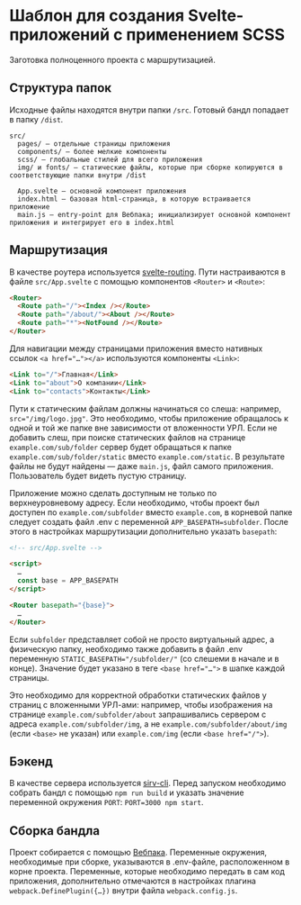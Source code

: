 # Шаблон для создания Svelte-приложений с применением SCSS

Заготовка полноценного проекта с маршрутизацией.

## Структура папок
Исходные файлы находятся внутри папки `/src`. Готовый бандл попадает в папку `/dist`.

```
src/
  pages/ — отдельные страницы приложения
  components/ — более мелкие компоненты
  scss/ — глобальные стилей для всего приложения
  img/ и fonts/ — статические файлы, которые при сборке копируются в соответствующие папки внутри /dist

  App.svelte — основной компонент приложения
  index.html — базовая html-страница, в которую встраивается приложение
  main.js — entry-point для Вебпака; инициализирует основной компонент приложения и интегрирует его в index.html
```

## Маршрутизация
В качестве роутера используется [svelte-routing](https://www.npmjs.com/package/svelte-routing). Пути настраиваются в файле `src/App.svelte` c помощью компонентов `<Router>` и `<Route>`: 
```html
<Router>
  <Route path="/"><Index /></Route>
  <Route path="/about/"><About /></Route>
  <Route path="*"><NotFound /></Route>
</Router>
```

Для навигации между страницами приложения вместо нативных ссылок `<a href="…"></a>` используются компоненты `<Link>`:
```html
<Link to="/">Главная</Link>
<Link to="about">О компании</Link>
<Link to="contacts">Контакты</Link>
```

Пути к статическим файлам должны начинаться со слеша: например, `src="/img/logo.jpg"`. Это необходимо, чтобы приложение обращалось к одной и той же папке вне зависимости от вложенности УРЛ. Если не добавить слеш, при поиске статических файлов на странице `example.com/sub/folder` сервер будет обращаться к папке `example.com/sub/folder/static` вместо `example.com/static`. В результате файлы не будут найдены — даже `main.js`, файл самого приложения. Пользователь будет видеть пустую страницу.

Приложение можно сделать доступным не только по верхнеуровневому адресу. Если необходимо, чтобы проект был доступен по `example.com/subfolder` вместо `example.com`, в корневой папке следует создать файл .env с переменной `APP_BASEPATH=subfolder`. После этого в настройках маршрутизации дополнительно указать `basepath`:
```html
<!-- src/App.svelte -->

<script>
  …
  const base = APP_BASEPATH
</script>

<Router basepath="{base}">
  …
</Router>
```

Если `subfolder` представляет собой не просто виртуальный адрес, а физическую папку, необходимо также добавить в файл .env переменную `STATIC_BASEPATH="/subfolder/"` (со слешеми в начале и в конце). Значение будет указано в теге `<base href="…">` в шапке каждой страницы. 

Это необходимо для корректной обработки статических файлов у страниц с вложенными УРЛ-ами: например, чтобы изображения на странице `example.com/subfolder/about` запрашивались сервером с адреса `example.com/subfolder/img`, а не `example.com/subfolder/about/img` (если `<base>` не указан) или `example.com/img` (если `<base href="/">`).

## Бэкенд
В качестве сервера используется [sirv-cli](https://www.npmjs.com/package/sirv-cli). Перед запуском необходимо собрать бандл с помощью `npm run build` и указать значение переменной окружения `PORT`: `PORT=3000 npm start`.

## Сборка бандла
Проект собирается с помощью [Вебпака](https://webpack.js.org). Переменные окружения, необходимые при сборке, указываются в .env-файле, расположенном в корне проекта. Переменные, которые необходимо передать в сам код приложения, дополнительно отмечаются в настройках плагина `webpack.DefinePlugin({…})` внутри файла `webpack.config.js`.
